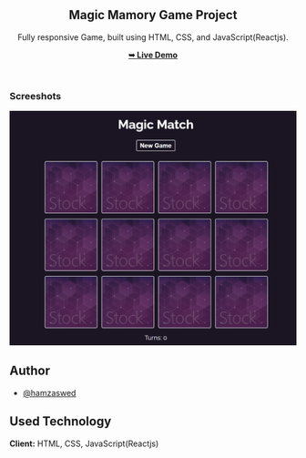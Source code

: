 <div align="center">

  <br />
  <br />

  <h2 align="center">Magic Mamory Game Project</h2>

Fully responsive Game, built using HTML, CSS, and JavaScript(Reactjs).

<a href="https://hamzaswed.github.io/reactjs-magic-memory-game/"><strong>➥ Live Demo</strong></a>

</div>

<br />

### Screeshots

![Portfolio Desktop Demo](./React-App.png "Desktop Demo")

## Author

- [@hamzaswed](https://github.com/hamzaswed)

## Used Technology

**Client:** HTML, CSS, JavaScript(Reactjs)
